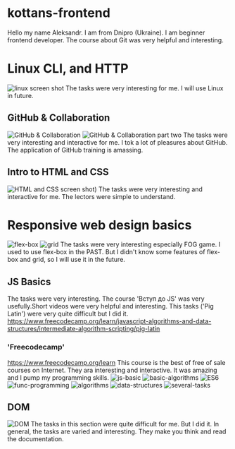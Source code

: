 # kottans-frontend

Hello my name Aleksandr. I am from Dnipro (Ukraine).
I am beginner frontend developer. The course about Git was very helpful and  interesting.

# Linux CLI, and HTTP
![linux screen shot](task_linux_cli/linux.jpg)
The tasks were very interesting for me. I will use Linux in future.

## GitHub & Collaboration 
![GitHub & Collaboration ](task_git_collaboration/GIt_colobaration.jpg)
![GitHub & Collaboration part two](task_git_collaboration/GitHub_Collaboration_p2.jpg)
The tasks were very interesting and interactive for me. I tok a lot of pleasures about GitHub. The application of GitHub training is amassing.

## Intro to HTML and CSS
![HTML and CSS screen shot](task_html_css_intro/HTML_CSS_basic.jpg))
The tasks were very interesting and interactive for me.
The lectors were simple to understand. 

# Responsive web design basics
![flex-box](task_responsive_web_design/flex-box.jpg)
![grid](task_responsive_web_design/Grid-template.jpg)
The tasks were very interesting especially FOG game. I used to use flex-box in the PAST.
But I didn't know some features of flex-box and grid, so I will use it in the future.


## JS Basics
The tasks were very interesting. 
The course 'Вступ до JS' was very usefully.Short videos were very helpful and interesting.
This tasks ('Pig Latin') were very quite difficult but I did it.
https://www.freecodecamp.org/learn/javascript-algorithms-and-data-structures/intermediate-algorithm-scripting/pig-latin
### 'Freecodecamp'
https://www.freecodecamp.org/learn
This course is the best of free of sale courses on Internet.
They ara interesting and interactive. It was amazing and I pump my programming skills.
![js-basic](task_js_basics/basic-js.jpg)
![basic-algorithms](task_js_basics/basic-algoritms.jpg)
![ES6](task_js_basics/es6.jpg)
![func-programming](task_js_basics/func-programming.jpg)
![algorithms](task_js_basics/algoritms.jpg)
![data-structures](task_js_basics/structures.jpg)
![several-tasks](task_js_basics/pig-latin.jpg)

## DOM
![DOM](task_js_dom/algoritms.jpg)
The tasks in this section were quite difficult for me. But I did it. In general, the tasks are varied and interesting. They make you think and read the documentation.